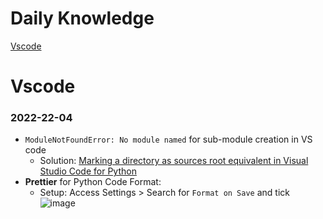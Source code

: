 # Daily Knowledge
[Vscode](#vscode)

# Vscode
### 2022-22-04
- `ModuleNotFoundError: No module named` for sub-module creation in VS code
  - Solution: [Marking a directory as sources root equivalent in Visual Studio Code for Python](https://www.qualityology.com/tech/marking-a-folder-as-sources-root-equivalent-in-visual-studio-code-for-python/)
- **Prettier** for Python Code Format: 
  - Setup: Access Settings > Search for `Format on Save` and tick
![image](https://user-images.githubusercontent.com/64508435/164869096-6ef10d69-5f8b-4c85-9f5c-449592404110.png)

